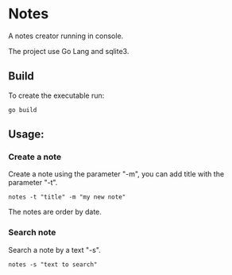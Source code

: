 # Notes 

A notes creator running in console. 

The project use Go Lang and sqlite3. 

## Build 

To create the executable run:

```console
go build 
```


## Usage:

### Create a note 

Create a note using the parameter "-m", you can add title with the parameter "-t".

```console
notes -t "title" -m "my new note"
```

The notes are order by date. 

### Search note 

Search a note by a text "-s".

```console
notes -s "text to search"
```

